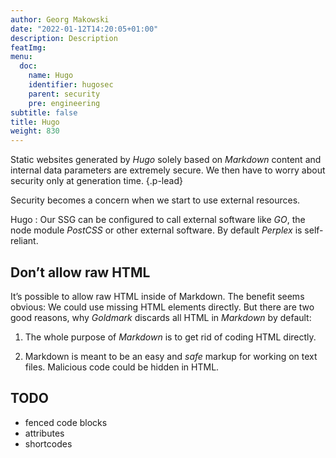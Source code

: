 ```yaml
---
author: Georg Makowski
date: "2022-01-12T14:20:05+01:00"
description: Description
featImg: 
menu:
  doc:
    name: Hugo
    identifier: hugosec
    parent: security
    pre: engineering
subtitle: false
title: Hugo
weight: 830
---
```


Static websites generated by _Hugo_ solely based on _Markdown_ content and internal data parameters are extremely secure. We then have to worry about security only at generation time.
{.p-lead} <!--more-->

Security becomes a concern when we start to use external resources.

Hugo
: Our SSG can be configured to call external software like _GO_, the node module _PostCSS_ or other external software. By default _Perplex_ is self-reliant.

## Don’t allow raw HTML

It’s possible to allow raw HTML inside of Markdown. The benefit seems obvious: We could use missing HTML elements directly. But there are two good reasons, why _Goldmark_ discards all HTML in _Markdown_ by default:

1. The whole purpose of _Markdown_ is to get rid of coding HTML directly.

2. Markdown is meant to be an easy and _safe_ markup for working on text files.    Malicious code could be hidden in HTML.

## TODO

- fenced code blocks
- attributes
- shortcodes
